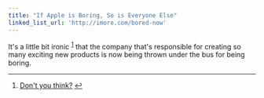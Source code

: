 ```yaml
---
title: "If Apple is Boring, So is Everyone Else"
linked_list_url: 'http://imore.com/bored-now'
---
```

<p>It's a little bit ironic <sup id="fnref-20745:1"><a href="#fn-20745:1" rel="footnote">1</a></sup> that the company that's responsible for creating so many exciting new products is now being thrown under the bus for being boring.</p>
<div class="footnotes">
<hr />
<ol>
<li id="fn-20745:1">
<a href="http://www.youtube.com/watch?v=Jne9t8sHpUc">Don't you think?</a>&#160;<a href="#fnref-20745:1" rev="footnote">&#8617;</a>
</li>
</ol>
</div>
